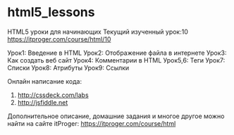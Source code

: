 ﻿# html5_lessons
HTML5 уроки для начинающих
Текущий изученный урок:10 
https://itproger.com/course/html/10

Урок1:	 Введение в HTML
Урок2:   Отображение файла в интернете
Урок3:	 Как создать веб сайт
Урок4:	 Комментарии в HTML
Урок5,6: Теги 
Урок7: 	 Списки
Урок8: 	 Атрибуты
Урок9: 	 Ссылки

Онлайн написание кода: 
1) http://cssdeck.com/labs
2) http://jsfiddle.net

Дополнительное описание, домашние задания и многое другое можно найти на сайте itProger: https://itproger.com/course/html